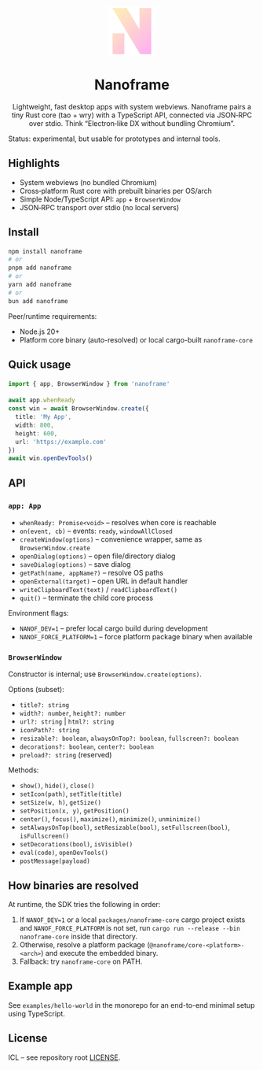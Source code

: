 <div align="center">
<img src="https://github.com/infinitejs/nanoframe/blob/main/assets/logo.png" width="100" height="100" />

<h1>Nanoframe</h1>
<p>Lightweight, fast desktop apps with system webviews. Nanoframe pairs a tiny Rust core (tao + wry) with a TypeScript API, connected via JSON‑RPC over stdio. Think “Electron‑like DX without bundling Chromium”.</p>
</div>

Status: experimental, but usable for prototypes and internal tools.

## Highlights

- System webviews (no bundled Chromium)
- Cross‑platform Rust core with prebuilt binaries per OS/arch
- Simple Node/TypeScript API: `app` + `BrowserWindow`
- JSON‑RPC transport over stdio (no local servers)

## Install

```sh
npm install nanoframe
# or
pnpm add nanoframe
# or
yarn add nanoframe
# or
bun add nanoframe
```

Peer/runtime requirements:
- Node.js 20+
- Platform core binary (auto-resolved) or local cargo-built `nanoframe-core`

## Quick usage

```ts
import { app, BrowserWindow } from 'nanoframe'

await app.whenReady
const win = await BrowserWindow.create({
  title: 'My App',
  width: 800,
  height: 600,
  url: 'https://example.com'
})
await win.openDevTools()
```

## API

### `app: App`

- `whenReady: Promise<void>` – resolves when core is reachable
- `on(event, cb)` – events: `ready`, `windowAllClosed`
- `createWindow(options)` – convenience wrapper, same as `BrowserWindow.create`
- `openDialog(options)` – open file/directory dialog
- `saveDialog(options)` – save dialog
- `getPath(name, appName?)` – resolve OS paths
- `openExternal(target)` – open URL in default handler
- `writeClipboardText(text)` / `readClipboardText()`
- `quit()` – terminate the child core process

Environment flags:
- `NANOF_DEV=1` – prefer local cargo build during development
- `NANOF_FORCE_PLATFORM=1` – force platform package binary when available

### `BrowserWindow`

Constructor is internal; use `BrowserWindow.create(options)`.

Options (subset):
- `title?: string`
- `width?: number`, `height?: number`
- `url?: string` | `html?: string`
- `iconPath?: string`
- `resizable?: boolean`, `alwaysOnTop?: boolean`, `fullscreen?: boolean`
- `decorations?: boolean`, `center?: boolean`
- `preload?: string` (reserved)

Methods:
- `show()`, `hide()`, `close()`
- `setIcon(path)`, `setTitle(title)`
- `setSize(w, h)`, `getSize()`
- `setPosition(x, y)`, `getPosition()`
- `center()`, `focus()`, `maximize()`, `minimize()`, `unminimize()`
- `setAlwaysOnTop(bool)`, `setResizable(bool)`, `setFullscreen(bool)`, `isFullscreen()`
- `setDecorations(bool)`, `isVisible()`
- `eval(code)`, `openDevTools()`
- `postMessage(payload)`

## How binaries are resolved

At runtime, the SDK tries the following in order:
1) If `NANOF_DEV=1` or a local `packages/nanoframe-core` cargo project exists and `NANOF_FORCE_PLATFORM` is not set, run `cargo run --release --bin nanoframe-core` inside that directory.
2) Otherwise, resolve a platform package (`@nanoframe/core-<platform>-<arch>`) and execute the embedded binary.
3) Fallback: try `nanoframe-core` on PATH.

## Example app

See `examples/hello-world` in the monorepo for an end-to-end minimal setup using TypeScript.

## License

ICL – see repository root [LICENSE](https://github.com/infinitejs/nanoframe/blob/main/LICENSE).
